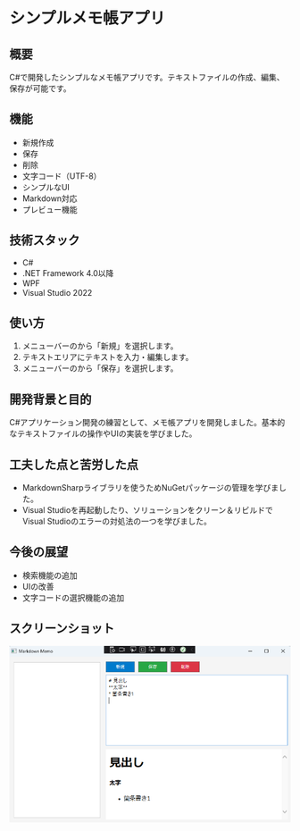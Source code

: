 # シンプルメモ帳アプリ

## 概要

C#で開発したシンプルなメモ帳アプリです。テキストファイルの作成、編集、保存が可能です。

## 機能

* 新規作成
* 保存
* 削除
* 文字コード（UTF-8）
* シンプルなUI
* Markdown対応
* プレビュー機能

## 技術スタック

* C#
* .NET Framework 4.0以降
* WPF
* Visual Studio 2022


## 使い方

1.  メニューバーのから「新規」を選択します。
2.  テキストエリアにテキストを入力・編集します。
3.  メニューバーのから「保存」を選択します。
 
## 開発背景と目的

C#アプリケーション開発の練習として、メモ帳アプリを開発しました。基本的なテキストファイルの操作やUIの実装を学びました。

## 工夫した点と苦労した点

* MarkdownSharpライブラリを使うためNuGetパッケージの管理を学びました。
* Visual Studioを再起動したり、ソリューションをクリーン＆リビルドでVisual Studioのエラーの対処法の一つを学びました。

## 今後の展望

* 検索機能の追加
* UIの改善
* 文字コードの選択機能の追加

## スクリーンショット

![スクリーンショット](screenshot.png)
